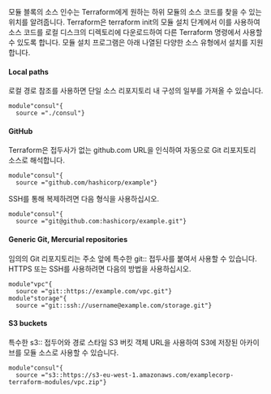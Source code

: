   
모듈 블록의 소스 인수는 Terraform에게 원하는 하위 모듈의 소스 코드를 찾을 수 있는 위치를 알려줍니다.
Terraform은 terraform init의 모듈 설치 단계에서 이를 사용하여 소스 코드를 로컬 디스크의 디렉토리에 다운로드하여 다른 Terraform 명령에서 사용할 수 있도록 합니다.
모듈 설치 프로그램은 아래 나열된 다양한 소스 유형에서 설치를 지원합니다.

#### Local paths

로컬 경로 참조를 사용하면 단일 소스 리포지토리 내 구성의 일부를 가져올 수 있습니다.

```hcl
module"consul"{
  source ="./consul"}
```

#### GitHub

Terraform은 접두사가 없는 github.com URL을 인식하여 자동으로 Git 리포지토리 소스로 해석합니다.

```hcl
module"consul"{
  source ="github.com/hashicorp/example"}
```

SSH를 통해 복제하려면 다음 형식을 사용하십시오.

```hcl
module"consul"{
  source ="git@github.com:hashicorp/example.git"}
```

#### Generic Git, Mercurial repositories

임의의 Git 리포지토리는 주소 앞에 특수한 git:: 접두사를 붙여서 사용할 수 있습니다. HTTPS 또는 SSH를 사용하려면 다음의 방법을 사용하십시오.
  
```hcl
module"vpc"{
  source ="git::https://example.com/vpc.git"}
module"storage"{
  source ="git::ssh://username@example.com/storage.git"}
```

#### S3 buckets

특수한 s3:: 접두어와 경로 스타일 S3 버킷 객체 URL을 사용하여 S3에 저장된 아카이브를 모듈 소스로 사용할 수 있습니다.

```hcl  
module"consul"{
  source ="s3::https://s3-eu-west-1.amazonaws.com/examplecorp-terraform-modules/vpc.zip"}
```
  
